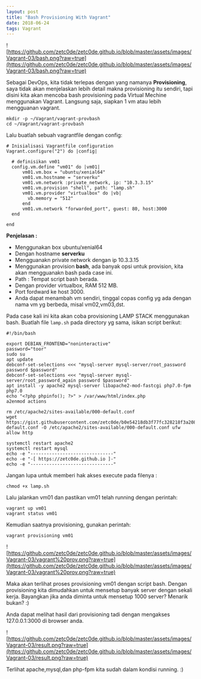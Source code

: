 ```yaml
---
layout: post
title: "Bash Provisioning With Vagrant" 
date: 2018-06-24
tags: Vagrant
---
```

![https://github.com/zetc0de/zetc0de.github.io/blob/master/assets/images/Vagrant-03/bash.png?raw=true](https://github.com/zetc0de/zetc0de.github.io/blob/master/assets/images/Vagrant-03/bash.png?raw=true)

Sebagai DevOps, kita tidak terlepas dengan yang namanya **Provisioning**, saya tidak akan menjelaskan lebih detail makna provisioning itu sendiri, tapi disini kita akan mencoba bash provisioning pada Virtual Mechine menggunakan Vagrant. Langsung saja, siapkan 1 vm atau lebih mengguanan vagrant. 
```
mkdir -p ~/Vagrant/vagrant-provbash
cd ~/Vagrant/vagrant-provbash
```
Lalu buatlah sebuah vagrantfile dengan config:
```
# Inisialisasi Vagrantfile configuration
Vagrant.configure("2") do |config|

  # definisikan vm01
  config.vm.define "vm01" do |vm01|
      vm01.vm.box = "ubuntu/xenial64"
      vm01.vm.hostname = "serverku"
      vm01.vm.network :private_network, ip: "10.3.3.15"
      vm01.vm.provision "shell", path: "lamp.sh"
      vm01.vm.provider "virtualbox" do |vb|
        vb.memory = "512"
      end
      vm01.vm.network "forwarded_port", guest: 80, host:3000
  end

end
```
**Penjelasan :**
- Menggunakan box ubuntu/xenial64
- Dengan hostname **serverku**
- Mengguanakn private network dengan ip 10.3.3.15
- Menggunakan provision **bash**, ada banyak opsi untuk provision, kita akan mengguanakn bash pada case ini. 
- Path : Tempat script bash berada.
- Dengan provider virtualbox, RAM 512 MB.
- Port fordward ke host 3000.
- Anda dapat menambah vm sendiri, tinggal copas config yg ada dengan nama vm yg berbeda, misal vm02,vm03,dst.

Pada case kali ini kita akan coba provisioning LAMP STACK menggunakan bash. Buatlah file `lamp.sh` pada directory yg sama, isikan script berikut:
```
#!/bin/bash

export DEBIAN_FRONTEND="noninteractive"
password="toor"
sudo su
apt update
debconf-set-selections <<< "mysql-server mysql-server/root_password password $password"
debconf-set-selections <<< "mysql-server mysql-server/root_password_again password $password"
apt install -y apache2 mysql-server libapache2-mod-fastcgi php7.0-fpm php7.0 
echo "<?php phpinfo(); ?>" > /var/www/html/index.php
a2enmod actions

rm /etc/apache2/sites-available/000-default.conf 
wget https://gist.githubusercontent.com/zetc0de/b0e54218db3f77fc328218f3a20894f1/raw/73a13cd240e3630edaf57975c36737ed5f29e832/000-default.conf -O /etc/apache2/sites-available/000-default.conf ufw allow http

systemctl restart apache2
systemctl restart mysql 
echo -e "-------------------------------"
echo -e "-[ https://zetc0de.github.io ]-"
echo -e "-------------------------------"
```
Jangan lupa untuk memberi hak akses execute pada filenya :
```
chmod +x lamp.sh
```
Lalu jalankan vm01 dan pastikan vm01 telah running dengan perintah:
```
vagrant up vm01
vagrant status vm01
```
Kemudian saatnya provisioning, gunakan perintah:
```
vagrant provisioning vm01
```
![https://github.com/zetc0de/zetc0de.github.io/blob/master/assets/images/Vagrant-03/vagrant%20prov.png?raw=true](https://github.com/zetc0de/zetc0de.github.io/blob/master/assets/images/Vagrant-03/vagrant%20prov.png?raw=true)

Maka akan terlihat proses provisioning vm01 dengan script bash. Dengan provisioning kita dimudahkan untuk mensetup banyak server dengan sekali kerja. Bayangkan jika anda diminta untuk mensetup 1000 server? Menarik bukan? :)

Anda dapat melihat hasil dari provisioning tadi dengan mengakses 127.0.0.1:3000 di browser anda. 

![https://github.com/zetc0de/zetc0de.github.io/blob/master/assets/images/Vagrant-03/result.png?raw=true](https://github.com/zetc0de/zetc0de.github.io/blob/master/assets/images/Vagrant-03/result.png?raw=true)

Terlihat apache,mysql,dan php-fpm kita sudah dalam kondisi running. :)




